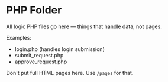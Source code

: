 # PHP Folder

All logic PHP files go here — things that handle data, not pages.

Examples:
- login.php (handles login submission)
- submit_request.php
- approve_request.php

Don't put full HTML pages here. Use `/pages` for that.
